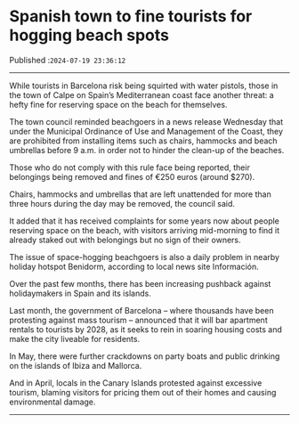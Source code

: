 # Spanish town to fine tourists for hogging beach spots

Published :`2024-07-19 23:36:12`

---

While tourists in Barcelona risk being squirted with water pistols, those in the town of Calpe on Spain’s Mediterranean coast face another threat: a hefty fine for reserving space on the beach for themselves.

The town council reminded beachgoers in a news release Wednesday that under the Municipal Ordinance of Use and Management of the Coast, they are prohibited from installing items such as chairs, hammocks and beach umbrellas before 9 a.m. in order not to hinder the clean-up of the beaches.

Those who do not comply with this rule face being reported, their belongings being removed and fines of €250 euros (around $270).

Chairs, hammocks and umbrellas that are left unattended for more than three hours during the day may be removed, the council said.

It added that it has received complaints for some years now about people reserving space on the beach, with visitors arriving mid-morning to find it already staked out with belongings but no sign of their owners.

The issue of space-hogging beachgoers is also a daily problem in nearby holiday hotspot Benidorm, according to local news site Información.

Over the past few months, there has been increasing pushback against holidaymakers in Spain and its islands.

Last month, the government of Barcelona – where thousands have been protesting against mass tourism – announced that it will bar apartment rentals to tourists by 2028, as it seeks to rein in soaring housing costs and make the city liveable for residents.

In May, there were further crackdowns on party boats and public drinking on the islands of Ibiza and Mallorca.

And in April, locals in the Canary Islands protested against excessive tourism, blaming visitors for pricing them out of their homes and causing environmental damage.

---

